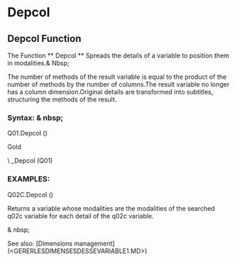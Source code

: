 # Depcol

## Depcol Function

The Function ** Depcol ** Spreads the details of a variable to position them in modalities.& Nbsp;

The number of methods of the result variable is equal to the product of the number of methods by the number of columns.The result variable no longer has a column dimension.Original details are transformed into subtitles, structuring the methods of the result.

### Syntax: & nbsp;

Q01.Depcol ()

Gold

\ _Depcol (Q01)

### EXAMPLES:

Q02C.Depcol ()

Returns a variable whose modalities are the modalities of the searched q02c variable for each detail of the q02c variable.

& nbsp;

See also: [Dimensions management] (<GERERLESDIMENSESDESSEVARIABLE1.MD>)